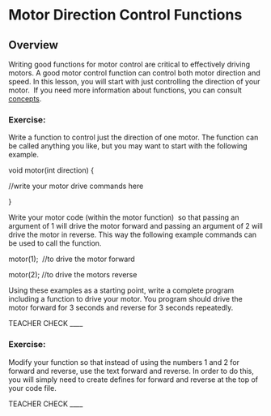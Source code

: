 # Motor Direction Control Functions

## Overview

Writing good functions for motor control are critical to effectively driving motors. A good motor control function can control both motor direction and speed. In this lesson, you will start with just controlling the direction of your motor.  If you need more information about functions, you can consult [concepts](https://www.google.com/url?q=https://docs.google.com/document/d/1BmZbXzxnD2j17QToSZ9jeZmnP7burwfksfQq2v4zu-Y/edit%23heading%3Dh.45j551ci2de&sa=D&ust=1587613174178000).

### Exercise:

Write a function to control just the direction of one motor. The function can be called anything you like, but you may want to start with the following example.

void motor(int direction) {

//write your motor drive commands here

}

Write your motor code (within the motor function)  so that passing an argument of 1 will drive the motor forward and passing an argument of 2 will drive the motor in reverse. This way the following example commands can be used to call the function.

motor(1);  //to drive the motor forward

motor(2); //to drive the motors reverse

Using these examples as a starting point, write a complete program including a function to drive your motor. You program should drive the motor forward for 3 seconds and reverse for 3 seconds repeatedly.

TEACHER CHECK \_\_\_\_

### Exercise:

Modify your function so that instead of using the numbers 1 and 2 for forward and reverse, use the text forward and reverse. In order to do this, you will simply need to create defines for forward and reverse at the top of your code file.

TEACHER CHECK \_\_\_\_  
